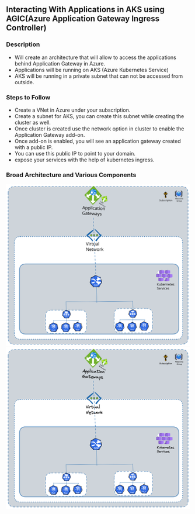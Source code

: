 ## Interacting With Applications in AKS using AGIC(Azure Application Gateway Ingress Controller)

### Description

- Will create an architecture that will allow to access the applications 
  behind Application Gateway in Azure.
- Applications will be running on AKS (Azure Kubernetes Service)
- AKS will be running in a private subnet that can not be accessed from outside.

### Steps to Follow

- Create a VNet in Azure under your subscription.
- Create a subnet for AKS, you can create this subnet while creating the
  cluster as well.
- Once cluster is created use the network option in cluster to enable the
  Application Gateway add-on.
- Once add-on is enabled, you will see an application gateway created with a public IP.
- You can use this public IP to point to your domain.
- expose your services with the help of kubernetes ingress.

### Broad Architecture and Various Components

![](../AKS-With-AGIC/diagram/aks-with-agic.svg)
![](diagram/aks-with-agic.png)